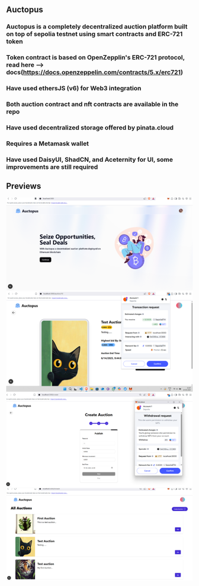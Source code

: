 ## Auctopus
### Auctopus is a completely decentralized auction platform built on top of sepolia testnet using smart contracts and ERC-721 token

### Token contract is based on OpenZepplin's ERC-721 protocol, read here --> docs(https://docs.openzeppelin.com/contracts/5.x/erc721)
### Have used ethersJS (v6) for Web3 integration
### Both auction contract and nft contracts are available in the repo
### Have used decentralized storage offered by pinata.cloud
### Requires a Metamask wallet
### Have used DaisyUI, ShadCN, and Aceternity for UI, some improvements are still required

## Previews

![Alt Text](./public/ress.png)
![Alt Text](./public/result.png)
![Alt Text](./public/result5.png)
![Alt Text](./public/result7.png)